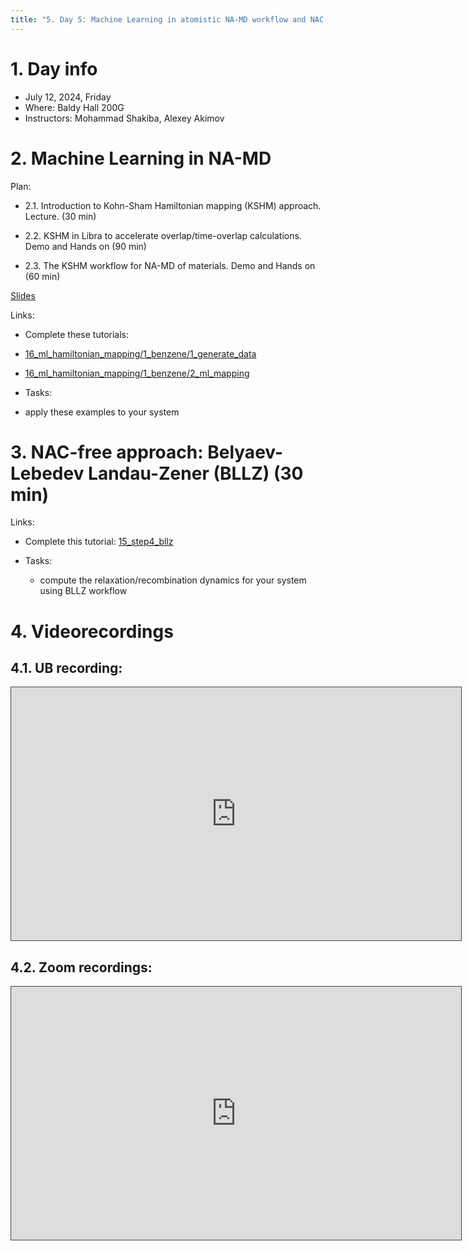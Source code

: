 ```yaml
---
title: "5. Day 5: Machine Learning in atomistic NA-MD workflow and NAC-free NA-MD"
---
```


# 1. Day info

 - July 12, 2024, Friday
 - Where: Baldy Hall 200G
 - Instructors: Mohammad Shakiba, Alexey Akimov

# 2. Machine Learning in NA-MD

Plan:

- 2.1. Introduction to Kohn-Sham Hamiltonian mapping (KSHM) approach. Lecture. (30 min)

- 2.2. KSHM in Libra to accelerate overlap/time-overlap calculations. Demo and Hands on (90 min)

- 2.3. The KSHM workflow for NA-MD of materials. Demo and Hands on (60 min)

[Slides](../files/Mohammad_Shakiba/July12-ml.pdf)

Links:

* Complete these tutorials: 

- [16_ml_hamiltonian_mapping/1_benzene/1_generate_data](https://github.com/compchem-cybertraining/Tutorials_Libra/tree/master/6_dynamics/2_nbra_workflows/16_ml_hamiltonian_mapping/1_benzene/1_generate_data)

- [16_ml_hamiltonian_mapping/1_benzene/2_ml_mapping](https://github.com/compchem-cybertraining/Tutorials_Libra/tree/master/6_dynamics/2_nbra_workflows/16_ml_hamiltonian_mapping/1_benzene/2_ml_mapping)

* Tasks:

- apply these examples to your system


# 3. NAC-free approach: Belyaev-Lebedev Landau-Zener (BLLZ) (30 min)

Links:

* Complete this tutorial: [15_step4_bllz](https://github.com/compchem-cybertraining/Tutorials_Libra/tree/master/6_dynamics/2_nbra_workflows/15_step4_bllz)

* Tasks:

  - compute the relaxation/recombination dynamics for your system using BLLZ workflow


# 4. Videorecordings

## 4.1. UB recording:

<iframe src="https://ub.hosted.panopto.com/Panopto/Pages/Embed.aspx?id=3cc0f5f2-69f6-4e5b-a238-b18f0117886c
&autoplay=false&offerviewer=true&showtitle=true&showbrand=true&captions=false&interactivity=all" height="405" width="720" 
style="border: 1px solid #464646;" allowfullscreen allow="autoplay" aria-label="Panopto Embedded Video Player" 
aria-description="Libra Workshop and Summer School on Excited States and Nonadiabatic Dynamics 2024, Day 5" ></iframe>


## 4.2. Zoom recordings:

<iframe src="https://ub.hosted.panopto.com/Panopto/Pages/Embed.aspx?id=8f763f4b-67cc-4038-bdac-b1ab0123e548
&autoplay=false&offerviewer=true&showtitle=true&showbrand=true&captions=false&interactivity=all" height="405" width="720" 
style="border: 1px solid #464646;" allowfullscreen allow="autoplay" aria-label="Panopto Embedded Video Player" 
aria-description="Libra Workshop and Summer School, Day 5" ></iframe>
